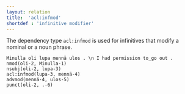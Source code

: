 ```yaml
---
layout: relation
title:  'acl:infmod'
shortdef : 'infinitive modifier'
---
```


The dependency type `acl:infmod` is used for infinitives that modify a
nominal or a noun phrase.

<!-- fname:infmod.pdf -->
~~~ sdparse
Minulla oli lupa mennä ulos . \n I had permission to_go out .
nmod(oli-2, Minulla-1)
nsubj(oli-2, lupa-3)
acl:infmod(lupa-3, mennä-4)
advmod(mennä-4, ulos-5)
punct(oli-2, .-6)
~~~
